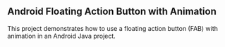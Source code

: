 ## Android Floating Action Button with Animation
This project demonstrates how to use a floating action button (FAB) with animation in an Android Java project.
